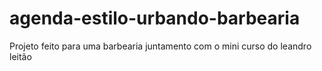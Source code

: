 # agenda-estilo-urbando-barbearia
Projeto feito para uma barbearia juntamento com o mini curso do leandro leitão
